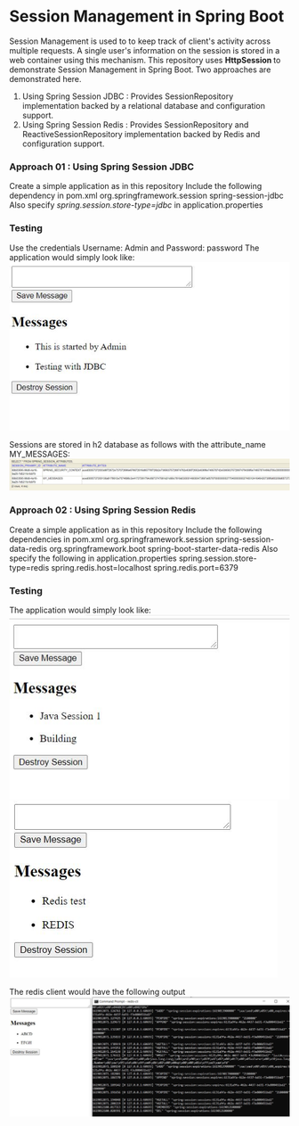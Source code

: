 # Session Management in Spring Boot

Session Management is used to to keep track of client's activity across multiple requests. A single user's information on the session is stored in a web container using this mechanism. This repository uses <b> HttpSession </b> to demonstrate Session Management in Spring Boot.
Two approaches are demonstrated here.
1. Using Spring Session JDBC : Provides SessionRepository implementation backed by a relational database and configuration support.
2. Using Spring Session Redis : Provides SessionRepository and ReactiveSessionRepository implementation backed by Redis and configuration support.

### Approach 01 : Using Spring Session JDBC
Create a simple application as in this repository
Include the following dependency in pom.xml
    <dependency>
		<groupId>org.springframework.session</groupId>
			<artifactId>spring-session-jdbc</artifactId>
		</dependency>
Also specify <i> spring.session.store-type=jdbc </i> in application.properties

### Testing
Use the credentials Username: Admin and Password: password
The application would simply look like:
![](https://github.com/FathimaShafana/SAD/blob/main/Spring_Session/session_SC/jdbc11.JPG?raw=true)

Sessions are stored in h2 database as follows with the attribute_name MY_MESSAGES:
![](https://github.com/FathimaShafana/SAD/blob/main/Spring_Session/session_SC/spring_session.JPG?raw=true)

### Approach 02 : Using Spring Session Redis
Create a simple application as in this repository
Include the following dependencies in pom.xml
    <dependency>
			<groupId>org.springframework.session</groupId>
			<artifactId>spring-session-data-redis</artifactId>
		</dependency>
    <dependency>
			<groupId>org.springframework.boot</groupId>
			<artifactId>spring-boot-starter-data-redis</artifactId>
		</dependency>
Also specify the following in application.properties
    spring.session.store-type=redis
    spring.redis.host=localhost
    spring.redis.port=6379

### Testing
The application would simply look like:
![](https://github.com/FathimaShafana/SAD/blob/main/Spring_Session/session_SC/redis1.JPG?raw=true)
![](https://github.com/FathimaShafana/SAD/blob/main/Spring_Session/session_SC/redis2.JPG?raw=true)

The redis client would have the following output
![](https://github.com/FathimaShafana/SAD/blob/main/Spring_Session/session_SC/redis%20test.JPG?raw=true)


